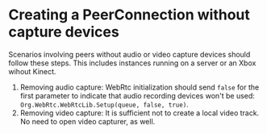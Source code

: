 # Creating a PeerConnection without capture devices

Scenarios involving peers without audio or video capture devices should follow these steps.  This includes instances running on a server or an Xbox wihout Kinect.

1. Removing audio capture: WebRtc initialization should send `false` for the first parameter to indicate that audio recording devices won't be used: `Org.WebRtc.WebRtcLib.Setup(queue, false, true)`.
2. Removing video capture: It is sufficient not to create a local video track. No need to open video capturer, as well.